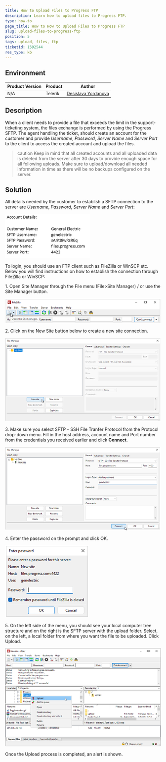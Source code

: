 ```yaml
---
title: How to Upload Files to Progress FTP
description: Learn how to upload files to Progress FTP. 
type: how-to
page_title: How to How to Upload Files to Progress FTP
slug: upload-files-to-progress-ftp
position: 5
tags: upload, files, ftp
ticketid: 1592544
res_type: kb
---
```



## Environment
|Product Version|Product|Author|
|----|----|----|
|N/A| Telerik |[Desislava Yordanova](https://www.telerik.com/blogs/author/desislava-yordanova)|

## Description

When a client needs to provide a file that exceeds the limit in the support-ticketing system, the files exchange is performed by using the Progress SFTP. The agent handling the ticket, should create an account for the customer and provide *Username*, *Password*, *Server Name* and *Server Port* to the client to access the created account and upload the files.

>caution Keep in mind that all created accounts and all uploaded data is deleted from the server after 30 days to provide enough space for all following uploads. Make sure to upload/download all needed information in time as there will be no backups configured on the server.

## Solution

All details needed by the customer to establish a SFTP connection to the server are *Username*, *Password*, *Server Name* and *Server Port*:

![upload-files-to-progress-ftp 001](images/upload-files-to-progress-ftp001.png) 

To login, you should use an FTP client such as FileZilla or WinSCP etc. Below you will find instructions on how to establish the connection through FileZilla or WinSCP:

1\. Open Site Manager through the File menu (File>Site Manager) / or use the Site Manager button.

![upload-files-to-progress-ftp 002](images/upload-files-to-progress-ftp002.png) 

2\. Click on the New Site button below to create a new site connection.

![upload-files-to-progress-ftp 003](images/upload-files-to-progress-ftp003.png) 

3\. Make sure you select SFTP – SSH File Tranfer Protocol from the Protocol drop-down menu. Fill in the host address, account name and Port number from the credentials you received earlier and click **Connect**.

![upload-files-to-progress-ftp 004](images/upload-files-to-progress-ftp004.png) 

4\. Enter the password on the prompt and click OK.

![upload-files-to-progress-ftp 005](images/upload-files-to-progress-ftp005.png) 

5\. On the left side of the menu, you should see your local computer tree structure and on the right is the SFTP server with the upload folder. Select, on the left, a local folder from where you want the file to be uploaded. Click Upload.

![upload-files-to-progress-ftp 006](images/upload-files-to-progress-ftp006.png) 

Once the Upload process is completed, an alert is shown.

 



 
